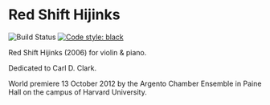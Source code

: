 Red Shift Hijinks
=================

![Build Status](
    https://github.com/trevorbaca/hijinks/actions/workflows/test.yml/badge.svg)
[![Code style: black](
    https://img.shields.io/badge/code%20style-black-000000.svg)](
    https://github.com/ambv/black)

Red Shift Hijinks (2006) for violin & piano.

Dedicated to Carl D. Clark.

World premiere 13 October 2012 by the Argento Chamber Ensemble in Paine Hall on the
campus of Harvard University.
